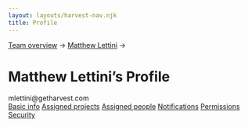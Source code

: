```yaml
---
layout: layouts/harvest-nav.njk
title: Profile
---
```


<main class="narrow">
  <div class="flex mb-8">
    <a href="/harvest-nav/team" class="is-active mr-4">Team overview</a> &rarr;
    <a href="/harvest-nav/team-analysis" class="is-active ml-4 mr-4">Matthew Lettini</a> &rarr;
  </div>

  <h1>Matthew Lettini’s Profile</h1>
  mlettini@getharvest.com

  <div class="tabs mt-24 mb-16">
    <nav>
      <a href="#" class="is-active">Basic info</a>
      <a href="#">Assigned projects</a>
      <a href="#">Assigned people</a>
      <a href="#">Notifications</a>
      <a href="#">Permissions</a>
      <a href="#">Security</a>
    </nav>
  </div>

</main>
